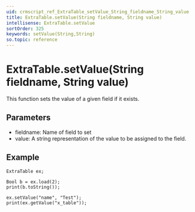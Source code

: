 ```yaml
---
uid: crmscript_ref_ExtraTable_setValue_String_fieldname_String_value
title: ExtraTable.setValue(String fieldname, String value)
intellisense: ExtraTable.setValue
sortOrder: 325
keywords: setValue(String,String)
so.topic: reference
---
```


# ExtraTable.setValue(String fieldname, String value)

This function sets the value of a given field if it exists.

## Parameters

* fieldname: Name of field to set
* value: A string representation of the value to be assigned to the field.

## Example

    ExtraTable ex;
   
    Bool b = ex.load(2);
    print(b.toString());
   
    ex.setValue("name", "Test");
    print(ex.getValue("x_table"));

